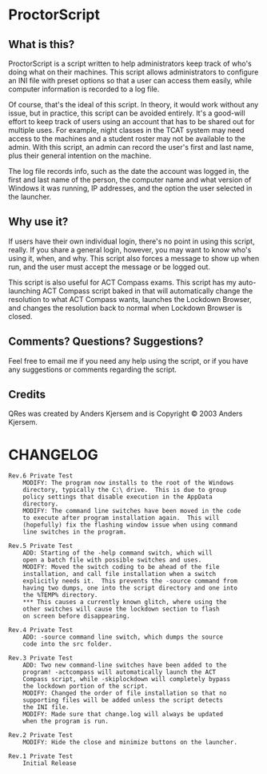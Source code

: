ProctorScript
=============

What is this?
-------------
ProctorScript is a script written to help administrators keep track of who's doing what on their machines.  This script allows administrators to configure an INI file with preset options so that a user can access them easily, while computer information is recorded to a log file.

Of course, that's the ideal of this script.  In theory, it would work without any issue, but in practice, this script can be avoided entirely.  It's a good-will effort to keep track of users using an account that has to be shared out for multiple uses.  For example, night classes in the TCAT system may need access to the machines and a student roster may not be available to the admin.  With this script, an admin can record the user's first and last name, plus their general intention on the machine.

The log file records info, such as the date the account was logged in, the first and last name of the person, the computer name and what version of Windows it was running, IP addresses, and the option the user selected in the launcher.

Why use it?
-----------
If users have their own individual login, there's no point in using this script, really.  If you share a general login, however, you may want to know who's using it, when, and why.  This script also forces a message to show up when run, and the user must accept the message or be logged out.

This script is also useful for ACT Compass exams.  This script has my auto-launching ACT Compass script baked in that will automatically change the resolution to what ACT Compass wants, launches the Lockdown Browser, and changes the resolution back to normal when Lockdown Browser is closed.

Comments?  Questions?  Suggestions?
-----------------------------------
Feel free to email me if you need any help using the script, or if you have any suggestions or comments regarding the script.

Credits
-------
QRes was created by Anders Kjersem and is Copyright © 2003 Anders Kjersem.

CHANGELOG
=========
```
Rev.6 Private Test
	MODIFY: The program now installs to the root of the Windows
	directory, typically the C:\ drive.  This is due to group
	policy settings that disable execution in the AppData
	directory.
	MODIFY: The command line switches have been moved in the code
	to execute after program installation again.  This will
	(hopefully) fix the flashing window issue when using command
	line switches in the program.

Rev.5 Private Test
	ADD: Starting of the -help command switch, which will
	open a batch file with possible switches and uses.
	MODIFY: Moved the switch coding to be ahead of the file
	installation, and call file installation when a switch
	explicitly needs it.  This prevents the -source command from
	having two dumps, one into the script directory and one into
	the %TEMP% directory.
	*** This causes a currently known glitch, where using the
	other switches will cause the lockdown section to flash
	on screen before disappearing.

Rev.4 Private Test
	ADD: -source command line switch, which dumps the source
	code into the src folder.

Rev.3 Private Test
	ADD: Two new command-line switches have been added to the
	program! -actcompass will automatically launch the ACT
	Compass script, while -skiplockdown will completely bypass
	the lockdown portion of the script.
	MODIFY: Changed the order of file installation so that no
	supporting files will be added unless the script detects
	the INI file.
	MODIFY: Made sure that change.log will always be updated
	when the program is run.

Rev.2 Private Test
	MODIFY: Hide the close and minimize buttons on the launcher.

Rev.1 Private Test
	Initial Release
```